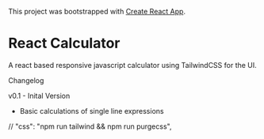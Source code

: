 This project was bootstrapped with [Create React App](https://github.com/facebook/create-react-app).

# React Calculator

A react based responsive javascript calculator using TailwindCSS for the UI.

Changelog

v0.1 - Inital Version
- Basic calculations of single line expressions


// "css": "npm run tailwind && npm run purgecss",